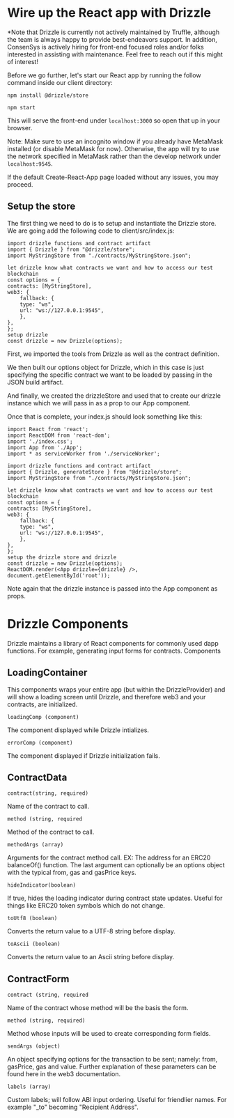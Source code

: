# Wire up the React app with Drizzle
*Note that Drizzle is currently not actively maintained by Truffle, although the team is always happy to provide best-endeavors support. In addition, ConsenSys is actively hiring for front-end focused roles and/or folks interested in assisting with maintenance. Feel free to reach out if this might of interest!

Before we go further, let's start our React app by running the follow command inside our client directory:

    npm install @drizzle/store

    npm start


This will serve the front-end under `localhost:3000` so open that up in your browser.

Note: Make sure to use an incognito window if you already have MetaMask installed (or disable MetaMask for now). Otherwise, the app will try to use the network specified in MetaMask rather than the develop network under `localhost:9545`.

If the default Create-React-App page loaded without any issues, you may proceed.

## Setup the store
The first thing we need to do is to setup and instantiate the Drizzle store. We are going add the following code to client/src/index.js:

    import drizzle functions and contract artifact
    import { Drizzle } from "@drizzle/store";
    import MyStringStore from "./contracts/MyStringStore.json";

    let drizzle know what contracts we want and how to access our test blockchain
    const options = {
    contracts: [MyStringStore],
    web3: {
        fallback: {
        type: "ws",
        url: "ws://127.0.0.1:9545",
        },
    },
    };
    setup drizzle
    const drizzle = new Drizzle(options);



First, we imported the tools from Drizzle as well as the contract definition.

We then built our options object for Drizzle, which in this case is just specifying the specific contract we want to be loaded by passing in the JSON build artifact.

And finally, we created the drizzleStore and used that to create our drizzle instance which we will pass in as a prop to our App component.

Once that is complete, your index.js should look something like this:

    import React from 'react';
    import ReactDOM from 'react-dom';
    import './index.css';
    import App from './App';
    import * as serviceWorker from './serviceWorker';

    import drizzle functions and contract artifact
    import { Drizzle, generateStore } from "@drizzle/store";
    import MyStringStore from "./contracts/MyStringStore.json";

    let drizzle know what contracts we want and how to access our test blockchain
    const options = {
    contracts: [MyStringStore],
    web3: {
        fallback: {
        type: "ws",
        url: "ws://127.0.0.1:9545",
        },
    },
    };
    setup the drizzle store and drizzle
    const drizzle = new Drizzle(options);
    ReactDOM.render(<App drizzle={drizzle} />, document.getElementById('root'));




Note again that the drizzle instance is passed into the App component as props.

# Drizzle Components
Drizzle maintains a library of React components for commonly used dapp functions. For example, generating input forms for contracts.
Components

## LoadingContainer

This components wraps your entire app (but within the DrizzleProvider) and will show a loading screen until Drizzle, and therefore web3 and your contracts, are initialized.

    loadingComp (component) 
The component displayed while Drizzle intializes.

    errorComp (component) 
The component displayed if Drizzle initialization fails.

## ContractData
    contract(string, required)
Name of the contract to call.

    method (string, required
Method of the contract to call.

    methodArgs (array) 
Arguments for the contract method call. EX: The address for an ERC20 balanceOf() function. The last argument can optionally be an options object with the typical from, gas and gasPrice keys.

    hideIndicator(boolean) 
If true, hides the loading indicator during contract state updates. Useful for things like ERC20 token symbols which do not change.

    toUtf8 (boolean) 
Converts the return value to a UTF-8 string before display.

    toAscii (boolean) 
Converts the return value to an Ascii string before display.

## ContractForm

    contract (string, required
Name of the contract whose method will be the basis the form.

    method (string, required) 
Method whose inputs will be used to create corresponding form fields.

    sendArgs (object) 
An object specifying options for the transaction to be sent; namely: from, gasPrice, gas and value. Further explanation of these parameters can be found here in the web3 documentation.

    labels (array) 
Custom labels; will follow ABI input ordering. Useful for friendlier names. For example "_to" becoming "Recipient Address".

